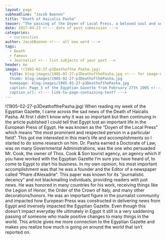```yaml
---
layout: page
subheadline: "Jacob Baenen"
title: "Death of Haicalis Pasha"
teaser: "The passing of the Doyen of Local Press, a beloved soul and very important man in Egypt. He was a Councilman for many different Administration and was one of the most well-known individuals in European Press of Egypt."
date: 2017-04-23 <!--- date of post submission --->
categories:
  - curiosities
author: JacobBaenen <!--- all one word --->
tags:
  - Death
  - Famous
  - Journalist <!-- list subjects of your post -->
header: no
image: !(1905-02-27-p3Deathofthe Pasha.jpg)
  title: blog-images/1905-02-27-p3DeathofthePasha.jpg <!--- for image-name.png, substitute name you've given your image file --->
  thumb: blog-images/1905-02-27-p3DeathofthePasha.jpg
  homepage: blog-images/1905-02-27-p3DeathofthePasha.jpg
  caption: Page 3 of the Egyptian Gazette from February 27th 1905 <!--- info about the image, such as date of issue --->
  caption_url: <!--- link-to-page-containing-text? --->
---
```

!(1905-02-27-p3DeathofthePasha.jpg)
When reading my week of the Egyptian Gazette, I came across the sad news of the Death of Haicalis Pasha. At first I didn’t know why it was so important but then continuing in the article published I could tell that Egypt lost an important life in the European Press of Egypt. He was known as the “Doyen of the Local Press” which means “the most prominent and respected person in a particular field”.  This got me interested in this man’s life and accomplishments so I started to do some research on him.  Dr. Pasha earned a Doctorate of Law, was on many Governmental Administrations, was the one who persuaded Mr. Cook, the owner of Thos. Cook & Son tourist agency, an agency which if you have worked with the Egyptian Gazette I’m sure you have heard of, to come to Egypt to start his business. In my own opinion, his most important accomplishment was that he was a founder and the Editor of a newspaper called “Phare d’Alexadrie”. This paper was known for its “journalistic decency” and not blackmailing individuals, providing readers with just news. He was honored in many countries for his work, receiving things like the Legion of Honor, the Order of the Crown of Italy, and many other decorations/honors. He was an important figure in the journalist community and impacted how European Press was constructed in delivering news from Egypt and inversely impacted the Egyptian Gazette.  Even though this doesn’t impact everyday life ultimately in Egypt it still is a very saddening passing of someone who made positive changes to many things in the world. This article gives me more connection to the Egyptian Gazette and makes you realize how much is going on around the world that isn’t reported on.  
